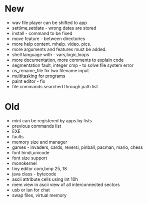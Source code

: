 New
===

* wav file player can be shifted to app
* settime,setdate - wrong dates are stored
* install - command to be fixed
* move feature - between directories
* more help content. mhelp. video. pics.
* more arguments and features must be added.
* shell language with - vars,logic,loops
* more documentation, more comments to explain code
* segmentation fault, integer cmp - to solve file system error
* os_rename_file fix two filename input
* multitasking for programs
* paint editor - fix
* file commands searched through path list

Old
===

* mint can be registered by apps by lists
* previous commands list
* EXE
* faults
* memory size and manager
* games - invaders, cards, reversi, pinball, pacman, mario, chess
* font hindi,unicode
* font size support
* monokernel
* tiny editor com,bmp 25, 18
* java class - bytecode
* ascii attribute cells using int 10h
* mem view in ascii view of all interconnected sectors
* usb or lan for chat
* swap files, virtual memory
